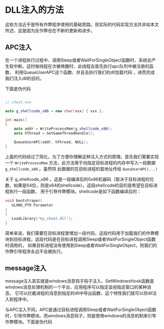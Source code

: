 # DLL注入的方法

这些方法近乎是所有作弊程序使用的基础思路。但实际的代码实现方法并非如本文所述，这是因为反作弊也在不断的更新和进步。

## APC注入

在一个进程执行过程中、调用Sleep或者WaitForSingleObject函数时、系统会产生软中断。这时候线程在次被唤醒时、此线程会首先执行apc队列中被注册的函数、
利用QueueUserAPC这个函数、并且去执行我们的dll加载代码 ，进而完成我们注入dll的目的。 


下面是伪代码

``` cpp

// cheat.exe

auto g_shellcode_x86 = new char[xxx] { xxx };

int main()
{
    auto addr = WriteProcessMem(g_shellcode_x86);
    auto hThread = GetGameThreadHandle();

    QueueUserAPC(addr, hThread, NULL);
}

```

上面的代码经过了简化，为了方便你理解这种注入方式的原理。首先我们需要实现一个 `WriteProcessMem` 方法，此方法用于向指定目标进程的内存中写入一段数据 `g_shellcode_x86` 。虽然将
此数据的在目标进程的首地址传给 `QueuUserAPC(...)`

关于 g_shellcode_x86 。这是一段编译后的0x86机器码（取决于目标进程的位数，如果是64位，则是x64的shellcode）。这段shellcode的目的是希望在目标进程执行一段函数，
用于引导作弊模块。shellcode是如下函数编译后的：

``` cpp
void bootstraper(
   ULONG_PTR Parameter
)
{
   LoadLibrary("my_cheat.dll");
}

```

简单来说，我们需要在目标进程里增加一段代码，这段代码用于加载我们的作弊模块到目标进程，这段代码是在目标进程调用Sleep或者WaitForSingleObject函数时调用的，
如果目标进程没有使用到Sleep或者WaitForSingleObject，则我们的作弊引导程序永远不会被执行。

## message注入

message注入其实就是windows消息钩子钩子注入、SetWindowsHook函数是windows消息处理机制的一个平台、应用程序可以指定监视指定窗口的某种消息。
它可以拦截进程的消息到指定的dll中导出函数、这个特性我们就可以将dll注入到程序中。


与APC注入不同，APC是通过目标进程调用Sleep或者WaitForSingleObject函数时，引导作弊模块。而windows消息钩子，则是使用windows的消息机制来引导作弊模块。下面是伪代码

